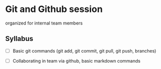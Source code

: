 # Git and Github session

organized for internal team members

## Syllabus

- [ ] Basic git commands (git add, git commit, git pull, git push, branches)

- [ ] Collaborating in team via github, basic markdown commands
